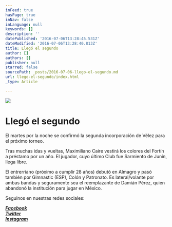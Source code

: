 ```yaml
---
inFeed: true
hasPage: true
inNav: false
inLanguage: null
keywords: []
description: ''
datePublished: '2016-07-06T13:28:45.531Z'
dateModified: '2016-07-06T13:28:40.813Z'
title: Llegó el segundo
author: []
authors: []
publisher: null
starred: false
sourcePath: _posts/2016-07-06-llego-el-segundo.md
url: llego-el-segundo/index.html
_type: Article

---
```

![](https://the-grid-user-content.s3-us-west-2.amazonaws.com/df59b11a-6ad6-4174-aed7-8ea269e50d5b.jpg)

# Llegó el segundo

El martes por la noche se confirmó la segunda incorporación de Vélez para el próximo torneo.

Tras muchas idas y vueltas, Maximiliano Caire vestirá los colores del Fortín a préstamo por un año. El jugador, cuyo último Club fue Sarmiento de Junín, llega libre.

El entrerriano (próximo a cumplir 28 años) debutó en Almagro y pasó también por Gimnastic (ESP), Colón y Patronato. Es lateral/volante por ambas bandas y seguramente sea el reemplazante de Damián Pérez, quien abandonó la institución para jugar en México.

Seguinos en nuestras redes sociales:

_**[Facebook][0]**_  
_**[Twitter][1]**_  
_**[Instagram][2]**_

[0]: https://www.facebook.com/pasionfortineraoficial/
[1]: https://twitter.com/PasionFortinera
[2]: https://www.instagram.com/pasionfortinera/